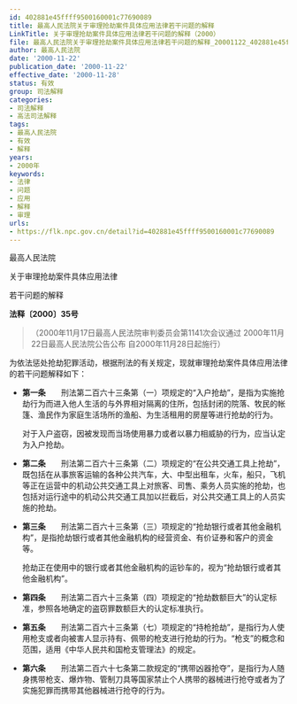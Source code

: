 ```yaml
---
id: 402881e45ffff9500160001c77690089
title: 最高人民法院关于审理抢劫案件具体应用法律若干问题的解释
LinkTitle: 关于审理抢劫案件具体应用法律若干问题的解释（2000）
file: 最高人民法院关于审理抢劫案件具体应用法律若干问题的解释_20001122_402881e45ffff9500160001c77690089.docx
author: 最高人民法院
date: '2000-11-22'
publication_date: '2000-11-22'
effective_date: '2000-11-28'
status: 有效
group: 司法解释
categories:
- 司法解释
- 高法司法解释
tags:
- 最高人民法院
- 有效
- 解释
years:
- 2000年
keywords:
- 法律
- 问题
- 应用
- 解释
- 审理
urls:
- https://flk.npc.gov.cn/detail?id=402881e45ffff9500160001c77690089
---
```


最高人民法院

关于审理抢劫案件具体应用法律

若干问题的解释

**法释〔2000〕35号**

> （2000年11月17日最高人民法院审判委员会第1141次会议通过 2000年11月22日最高人民法院公告公布 自2000年11月28日起施行）

为依法惩处抢劫犯罪活动，根据刑法的有关规定，现就审理抢劫案件具体应用法律的若干问题解释如下：

- **第一条**　　刑法第二百六十三条第（一）项规定的“入户抢劫”，是指为实施抢劫行为而进入他人生活的与外界相对隔离的住所，包括封闭的院落、牧民的帐篷、渔民作为家庭生活场所的渔船、为生活租用的房屋等进行抢劫的行为。

  对于入户盗窃，因被发现而当场使用暴力或者以暴力相威胁的行为，应当认定为入户抢劫。

- **第二条**　　刑法第二百六十三条第（二）项规定的“在公共交通工具上抢劫”，既包括在从事旅客运输的各种公共汽车，大、中型出租车，火车，船只，飞机等正在运营中的机动公共交通工具上对旅客、司售、乘务人员实施的抢劫，也包括对运行途中的机动公共交通工具加以拦截后，对公共交通工具上的人员实施的抢劫。

- **第三条**　　刑法第二百六十三条第（三）项规定的“抢劫银行或者其他金融机构”，是指抢劫银行或者其他金融机构的经营资金、有价证券和客户的资金等。

  抢劫正在使用中的银行或者其他金融机构的运钞车的，视为“抢劫银行或者其他金融机构”。

- **第四条**　　刑法第二百六十三条第（四）项规定的“抢劫数额巨大”的认定标准，参照各地确定的盗窃罪数额巨大的认定标准执行。

- **第五条**　　刑法第二百六十三条第（七）项规定的“持枪抢劫”，是指行为人使用枪支或者向被害人显示持有、佩带的枪支进行抢劫的行为。“枪支”的概念和范围，适用《中华人民共和国枪支管理法》的规定。

- **第六条**　　刑法第二百六十七条第二款规定的“携带凶器抢夺”，是指行为人随身携带枪支、爆炸物、管制刀具等国家禁止个人携带的器械进行抢夺或者为了实施犯罪而携带其他器械进行抢夺的行为。
